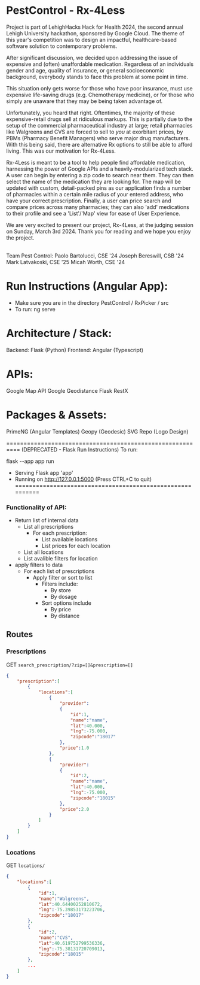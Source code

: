 # PestControl - Rx-4Less
Project is part of LehighHacks Hack for Health 2024, the second annual Lehigh University hackathon, sponsored by Google Cloud. The theme of this year's competition was to design an impactful, healthcare-based software solution to contemporary problems.<br>

After significant discussion, we decided upon addressing the issue of expensive and (often) unaffordable medication. Regardless of an individuals gender and age, quality of insurance, or general socioeconomic background, everybody stands to face this problem at some point in time. <br>

This situation only gets worse for those who have poor insurance, must use expensive life-saving drugs (e.g. Chemotherapy medicine), or for those who simply are unaware that they may be being taken advantage of. <br>

Unfortunately, you heard that right. Oftentimes, the majority of these expensive-retail drugs sell at ridiculous markups. This is partially due to the setup of the commercial pharmaceutical industry at large; retail pharmacies like Walgreens and CVS are forced to sell to _you_ at exorbitant prices, by PBMs (Pharmacy Benefit Managers) who serve major drug manufacturers. With this being said, there are alternative Rx options to still be able to afford living. This was our motivation for Rx-4Less.

Rx-4Less is meant to be a tool to help people find affordable medication, harnessing the power of Google APIs and a heavily-modularized tech stack. A user can begin by entering a zip code to search near them. They can then select the name of the medication they are looking for. The map will be updated with custom, detail-packed pins as our application finds a number of pharmacies within a certain mile radius of your entered address, who have your correct prescription. Finally, a user can price search and compare prices across many pharmacies; they can also 'add' medications to their profile and see a 'List'/'Map' view for ease of User Experience.

We are very excited to present our project, Rx-4Less, at the judging session on Sunday, March 3rd 2024. Thank you for reading and we hope you enjoy the project.<br><br>

Team Pest Control:
Paolo Bartolucci, CSE '24
Joseph Bereswill, CSB '24
Mark Latvakoski, CSE '25
Micah Worth, CSE '24


# Run Instructions (Angular App):
 * Make sure you are in the directory PestControl / RxPicker / src
 * To run:
    ng serve

# Architecture / Stack:
Backend: Flask (Python)
Frontend: Angular (Typescript)
<br>

# APIs:
Google Map API 
Google Geodistance
Flask RestX
<br>

# Packages & Assets:
PrimeNG (Angular Templates)
Geopy (Geodesic)
SVG Repo (Logo Design)
<br>

==========================================================
(DEPRECATED - Flask Run Instructions)
To run:

flask --app app run
 * Serving Flask app 'app'
 * Running on http://127.0.0.1:5000 (Press CTRL+C to quit)
==========================================================

### Functionality of API:
* Return list of internal data
  * List all prescriptions
    * For each prescription:
      * List available locations
      * List prices for each location
  * List all locations
  * List avalible filters for location
* apply filters to data
  * For each list of prescriptions
    * Apply filter or sort to list
      * Filters include:
        * By store
        * By dosage
      * Sort options include
        * By price
        * By distance


## Routes

### Prescriptions
GET `search_prescription/?zip=[]&prescription=[]`
```json
{
    "prescription":[
        {
            "locations":[
                {
                    "provider":
                    {
                        "id":1,
                        "name":"name",
                        "lat":40.000,
                        "lng":-75.000,
                        "zipcode":"18017"
                    },
                    "price":1.0
                },
                {
                    "provider":
                    {
                        "id":2,
                        "name":"name",
                        "lat":40.000,
                        "lng":-75.000,
                        "zipcode":"18015"
                    },
                    "price":2.0
                }
            ]
        }
    ]
}
```



### Locations
GET `locations/`

```json
{
    "locations":[
        {
            "id":1,
            "name":"Walgreens",
            "lat":40.64400252810672,
            "lng":-75.39853173223706,
            "zipcode":"18017"
        },
        {
            "id":2,
            "name":"CVS",
            "lat":40.619752799536336,
            "lng":-75.38131720709013,
            "zipcode":"18015"
        },
        ...
    ]
}

```

### 